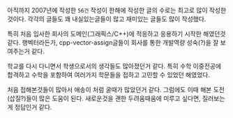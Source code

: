 아직까지 2007년에 작성한 ``56건`` 작성이 한해에 작성한 글의 수로는 최고로 많이 작성한것이다. 각각의 글들도 꽤 내실있는글들이 많고 재미있는 글들도 많이 작성했다.

특히 처음 입사한 회사의 도메인(그래픽스/C++)에 적응하고 응용하기 시작한 해였던것 같다. 행벡터라든가, cpp-vector-assign글들이 회사를 통한 개발역량 성숙(?)을 잘 보여주는거 같다.

학교를 다시 다니면서 학생으로서의 생각들도 많아졌던거 같다. 특히 수학 이중전공에 합격하고 수학을 포함하여 여러가지 학문들을 접하고 고민할 수 있었던 해였었다.

처음 접해본것들이 많아서 애송이 처럼 굴때가 많았던거 같다. 그럼에도 이때 해본 도전(삽질?)들이 많은 도움이 된다. 새로운것을 괜한 두려움때움에 미루고 싶다면, 질러보는게 정답인거 같다.
